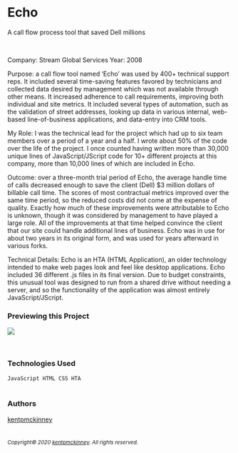 
# Echo

A call flow process tool that saved Dell millions

<br/>
 
Company: Stream Global Services
Year: 2008

Purpose: a call flow tool named ‘Echo’ was used by 400+ technical support reps. It included several time-saving features favored by technicians and collected data desired by management which was not available through other means. It increased adherence to call requirements, improving both individual and site metrics. It included several types of automation, such as the validation of street addresses, looking up data in various internal, web-based line-of-business applications, and data-entry into CRM tools.

My Role: I was the technical lead for the project which had up to six team members over a period of a year and a half. I wrote about 50% of the code over the life of the project. I once counted having written more than 30,000 unique lines of JavaScript/JScript code for 10+ different projects at this company, more than 10,000 lines of which are included in Echo.

Outcome: over a three-month trial period of Echo, the average handle time of calls decreased enough to save the client (Dell) $3 million dollars of billable call time. The scores of most contractual metrics improved over the same time period, so the reduced costs did not come at the expense of quality. Exactly how much of these improvements were attributable to Echo is unknown, though it was considered by management to have played a large role. All of the improvements at that time helped convince the client that our site could handle additional lines of business. Echo was in use for about two years in its original form, and was used for years afterward in various forks.

Technical Details: Echo is an HTA (HTML Application), an older technology intended to make web pages look and feel like desktop applications. Echo included 36 different .js files in its final version. Due to budget constraints, this unusual tool was designed to run from a shared drive without needing a server, and so the functionality of the application was almost entirely JavaScript/JScript.

### Previewing this Project
![](http://kentpmckinney.github.io/kpm-achievement-echo/Echo1.png)

<br/>

### Technologies Used

<code>JavaScript HTML CSS HTA</code>
<br/>
<br/>

### Authors

[kentpmckinney](https://github.com/kentpmckinney)
<br/>
<br/>

###### <sub>Copyright&copy; 2020 [kentpmckinney](https://github.com/kentpmckinney). All rights reserved.</sub>
